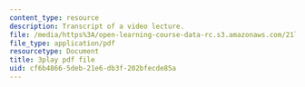 ```yaml
---
content_type: resource
description: Transcript of a video lecture.
file: /media/https%3A/open-learning-course-data-rc.s3.amazonaws.com/21l-011-the-film-experience-fall-2013/cf6b48665deb21e6db3f202bfecde85a_BWLwSqLZd2o.pdf
file_type: application/pdf
resourcetype: Document
title: 3play pdf file
uid: cf6b4866-5deb-21e6-db3f-202bfecde85a
---
```

